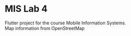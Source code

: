 # MIS Lab 4

Flutter project for the course Mobile Information Systems. 
<br/>
Map information from OpenStreetMap

